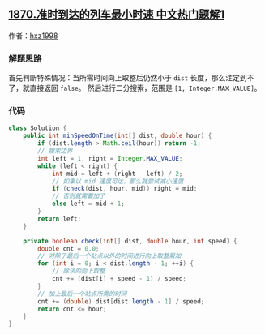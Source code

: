 ## [1870.准时到达的列车最小时速 中文热门题解1](https://leetcode.cn/problems/minimum-speed-to-arrive-on-time/solutions/100000/java-er-fen-fa-zhu-xing-zhu-shi-101ms528-zab8)

作者：[hxz1998](https://leetcode.cn/u/hxz1998)
### 解题思路
首先判断特殊情况：当所需时间向上取整后仍然小于 `dist` 长度，那么注定到不了，就直接返回 `false`。
然后进行二分搜索，范围是 `[1, Integer.MAX_VALUE]`。

### 代码

```java
class Solution {
    public int minSpeedOnTime(int[] dist, double hour) {
        if (dist.length > Math.ceil(hour)) return -1;
        // 搜索边界
        int left = 1, right = Integer.MAX_VALUE;
        while (left < right) {
            int mid = left + (right - left) / 2;
            // 如果以 mid 速度可达，那么就尝试减小速度
            if (check(dist, hour, mid)) right = mid;
            // 否则就需要加了
            else left = mid + 1;
        }
        return left;
    }

    private boolean check(int[] dist, double hour, int speed) {
        double cnt = 0.0;
        // 对除了最后一个站点以外的时间进行向上取整累加
        for (int i = 0; i < dist.length - 1; ++i) {
            // 除法的向上取整
            cnt += (dist[i] + speed - 1) / speed;
        }
        // 加上最后一个站点所需的时间
        cnt += (double) dist[dist.length - 1] / speed;
        return cnt <= hour;
    }
}
```